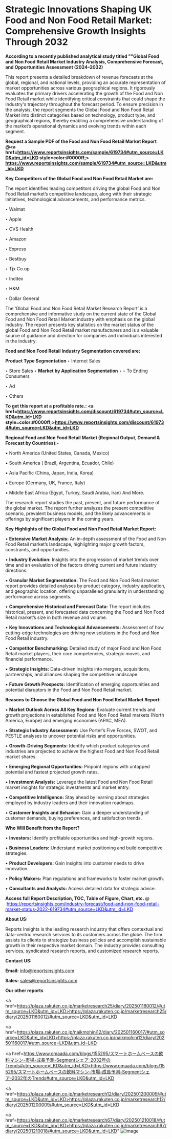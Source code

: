 # Strategic Innovations Shaping UK Food and Non Food Retail Market: Comprehensive Growth Insights Through 2032

<strong>According to a recently published analytical study titled ""Global Food and Non Food Retail Market Industry Analysis, Comprehensive Forecast, and Opportunities Assessment (2024–2032)</strong>

This report presents a detailed breakdown of revenue forecasts at the global, regional, and national levels, providing an accurate representation of market opportunities across various geographical regions. It rigorously evaluates the primary drivers accelerating the growth of the Food and Non Food Retail market while identifying critical constraints that could shape the industry's trajectory throughout the forecast period. To ensure precision in the analysis, the report segments the Global Food and Non Food Retail Market into distinct categories based on technology, product type, and geographical regions, thereby enabling a comprehensive understanding of the market’s operational dynamics and evolving trends within each segment.

<strong>Request a Sample PDF of the Food and Non Food Retail Market Report </strong><strong>@<a href=https://www.reportsinsights.com/sample/619734#utm_source=LKD&utm_id=LKD style=color:#0000ff;> https://www.reportsinsights.com/sample/619734#utm_source=LKD&utm_id=LKD</a></strong></font>

<strong>Key Competitors of the Global Food and Non Food Retail Market are:</strong>

The report identifies leading competitors driving the global Food and Non Food Retail market’s competitive landscape, along with their strategic initiatives, technological advancements, and performance metrics.

‣ Walmat

‣ Apple

‣ CVS Health

‣ Amazon

‣ Express

‣ Bestbuy

‣ Tjx
 Co.op

‣ Inditex

‣ H&M

‣ Dollar General

The ‘Global Food and Non Food Retail Market Research Report’ is a comprehensive and informative study on the current state of the Global Food and Non Food Retail Market industry with emphasis on the global industry. The report presents key statistics on the market status of the global Food and Non Food Retail market manufacturers and is a valuable source of guidance and direction for companies and individuals interested in the industry.

<strong>Food and Non Food Retail Industry Segmentation covered are:</strong>

<strong>Product Type Segmentation</strong>
‣
Internet Sales

‣ Store Sales
‣ 
<strong>Market by Application Segmentation</strong>
‣
‣  To Ending Consumers

‣ Ad

‣ Others

<strong>To get this report at a profitable rate.: <a href=https://www.reportsinsights.com/discount/619734#utm_source=LKD&utm_id=LKD style=color:#0000ff;>https://www.reportsinsights.com/discount/619734#utm_source=LKD&utm_id=LKD</a></strong></font>

<strong>Regional Food and Non Food Retail Market (Regional Output, Demand &amp; Forecast by Countries):-</strong>

• North America (United States, Canada, Mexico)

• South America ( Brazil, Argentina, Ecuador, Chile)

• Asia Pacific (China, Japan, India, Korea)

• Europe (Germany, UK, France, Italy)

• Middle East Africa (Egypt, Turkey, Saudi Arabia, Iran) And More.

The research report studies the past, present, and future performance of the global market. The report further analyzes the present competitive scenario, prevalent business models, and the likely advancements in offerings by significant players in the coming years.

<strong>Key Highlights of the Global Food and Non Food Retail Market Report:</strong>

• <strong>Extensive Market Analysis:</strong> An in-depth assessment of the Food and Non Food Retail market’s landscape, highlighting major growth factors, constraints, and opportunities.

• <strong>Industry Evolution:</strong> Insights into the progression of market trends over time and an evaluation of the factors driving current and future industry directions.

• <strong>Granular Market Segmentation:</strong> The Food and Non Food Retail market report provides detailed analyses by product category, industry application, and geographic location, offering unparalleled granularity in understanding performance across segments.

• <strong>Comprehensive Historical and Forecast Data:</strong> The report includes historical, present, and forecasted data concerning the Food and Non Food Retail market’s size in both revenue and volume.

• <strong>Key Innovations and Technological Advancements:</strong> Assessment of how cutting-edge technologies are driving new solutions in the Food and Non Food Retail industry.

• <strong>Competitor Benchmarking:</strong> Detailed study of major Food and Non Food Retail market players, their core competencies, strategic moves, and financial performance.

• <strong>Strategic Insights:</strong> Data-driven insights into mergers, acquisitions, partnerships, and alliances shaping the competitive landscape.

• <strong>Future Growth Prospects:</strong> Identification of emerging opportunities and potential disruptors in the Food and Non Food Retail market.

<strong>Reasons to Choose the Global Food and Non Food Retail Market Report:</strong>

• <strong>Market Outlook Across All Key Regions:</strong> Evaluate current trends and growth projections in established Food and Non Food Retail markets (North America, Europe) and emerging economies (APAC, MEA).

• <strong>Strategic Industry Assessment:</strong> Use Porter’s Five Forces, SWOT, and PESTLE analyses to uncover potential risks and opportunities.

• <strong>Growth-Driving Segments:</strong> Identify which product categories and industries are projected to achieve the highest Food and Non Food Retail market shares.

• <strong>Emerging Regional Opportunities:</strong> Pinpoint regions with untapped potential and fastest projected growth rates.

• <strong>Investment Analysis:</strong> Leverage the latest Food and Non Food Retail market insights for strategic investments and market entry.

• <strong>Competitive Intelligence:</strong> Stay ahead by learning about strategies employed by industry leaders and their innovation roadmaps.

• <strong>Customer Insights and Behavior:</strong> Gain a deeper understanding of customer demands, buying preferences, and satisfaction trends.

<strong>Who Will Benefit from the Report?</strong>

• <strong>Investors:</strong> Identify profitable opportunities and high-growth regions.

• <strong>Business Leaders:</strong> Understand market positioning and build competitive strategies.

• <strong>Product Developers:</strong> Gain insights into customer needs to drive innovation.

• <strong>Policy Makers:</strong> Plan regulations and frameworks to foster market growth.

• <strong>Consultants and Analysts:</strong> Access detailed data for strategic advice.
</ul>
<strong>Access full Report Description, TOC, Table of Figure, Chart, etc. </strong>@  <a href=https://reportsinsights.com/industry-forecast/food-and-non-food-retail-market-status-2022-619734#utm_source=LKD&utm_id=LKD style=color:#0000ff;>https://reportsinsights.com/industry-forecast/food-and-non-food-retail-market-status-2022-619734#utm_source=LKD&utm_id=LKD</a></font>

<strong><strong>About US</strong>:</strong>

Reports Insights is the leading research industry that offers contextual and data-centric research services to its customers across the globe. The firm assists its clients to strategize business policies and accomplish sustainable growth in their respective market domain. The industry provides consulting services, syndicated research reports, and customized research reports.

<strong>Contact US:</strong>

<p class=""""><b>Email:</b> <a href=mailto:info@reportsinsights.com>info@reportsinsights.com</a></p>
<p class=""""><b>Sales:</b> <a href=mailto:sales@reportsinsights.com>sales@reportsinsights.com</a></p>

<strong>Our other reports</strong>

<a href=https://plaza.rakuten.co.jp/marketresearch25/diary/202501160012/#utm_source=LKD&utm_id=LKD>https://plaza.rakuten.co.jp/marketresearch25/diary/202501160012/#utm_source=LKD&utm_id=LKD</a>

<a href=https://plaza.rakuten.co.jp/naikmohini12/diary/202501160017/#utm_source=LKD&utm_id=LKD>https://plaza.rakuten.co.jp/naikmohini12/diary/202501160017/#utm_source=LKD&utm_id=LKD</a>

<a href=https://www.omaada.com/blogs/155295/スマートホームベースの飲料マシン-市場-成長予測-Segmentシェア-2032年のTrends#utm_source=LKD&utm_id=LKD>https://www.omaada.com/blogs/155295/スマートホームベースの飲料マシン-市場-成長予測-Segmentシェア-2032年のTrends#utm_source=LKD&utm_id=LKD</a>

<a href=https://plaza.rakuten.co.jp/marketresearch12/diary/202501200009/#utm_source=LKD&utm_id=LKD>https://plaza.rakuten.co.jp/marketresearch12/diary/202501200009/#utm_source=LKD&utm_id=LKD</a>

<a href=https://plaza.rakuten.co.jp/marketresearch67/diary/202501210018/#utm_source=LKD&utm_id=LKD>https://plaza.rakuten.co.jp/marketresearch67/diary/202501210018/#utm_source=LKD&utm_id=LKD</a>"
![image](https://github.com/user-attachments/assets/b0c843db-fa0c-4908-982e-12106151f1f3)
